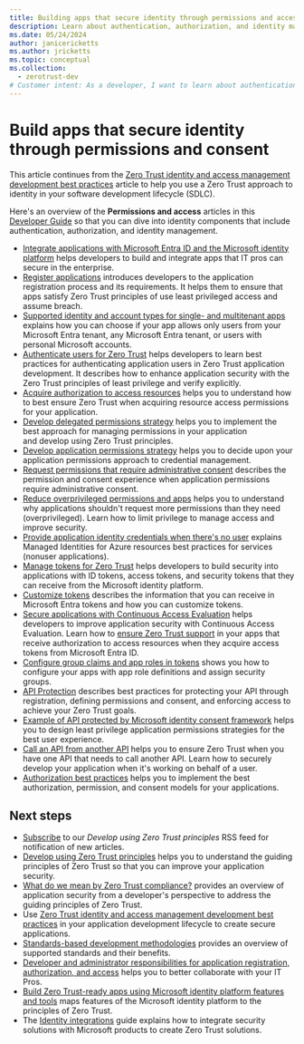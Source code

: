 ```yaml
---
title: Building apps that secure identity through permissions and access
description: Learn about authentication, authorization, and identity management so that you can use a Zero Trust approach to identity in your software development lifecycle (SDLC).
ms.date: 05/24/2024
author: janicericketts
ms.author: jricketts
ms.topic: conceptual
ms.collection:
  - zerotrust-dev
# Customer intent: As a developer, I want to learn about authentication, authorization, and identity management so that I can use a Zero Trust approach to identity in my software development lifecyle (SDLC).
---
```

# Build apps that secure identity through permissions and consent

This article continues from the [Zero Trust identity and access management development best practices](identity-iam-development-best-practices.md) article to help you use a Zero Trust approach to identity in your software development lifecycle (SDLC).

Here's an overview of the **Permissions and access** articles in this [Developer Guide](overview.md) so that you can dive into identity components that include authentication, authorization, and identity management.

- [Integrate applications with Microsoft Entra ID and the Microsoft identity platform](integrate-apps-microsoft-identity-platform.md) helps developers to build and integrate apps that IT pros can secure in the enterprise.
- [Register applications](app-registration.md) introduces developers to the application registration process and its requirements. It helps them to ensure that apps satisfy Zero Trust principles of use least privileged access and assume breach.
- [Supported identity and account types for single- and multitenant apps](identity-supported-account-types.md) explains how you can choose if your app allows only users from your Microsoft Entra tenant, any Microsoft Entra tenant, or users with personal Microsoft accounts.
- [Authenticate users for Zero Trust](user-authentication.md) helps developers to learn best practices for authenticating application users in Zero Trust application development. It describes how to enhance application security with the Zero Trust principles of least privilege and verify explicitly.
- [Acquire authorization to access resources](acquire-application-authorization-to-access-resources.md) helps you to understand how to best ensure Zero Trust when acquiring resource access permissions for your application.
- [Develop delegated permissions strategy](developer-strategy-delegated-permission.md) helps you to implement the best approach for managing permissions in your application and develop using Zero Trust principles.
- [Develop application permissions strategy](developer-strategy-application-permissions.md) helps you to decide upon your application permissions approach to credential management.
- [Request permissions that require administrative consent](permissions-require-admin-consent.md) describes the permission and consent experience when application permissions require administrative consent.
- [Reduce overprivileged permissions and apps](overprivileged-permissions.md) helps you to understand why applications shouldn't request more permissions than they need (overprivileged). Learn how to limit privilege to manage access and improve security.
- [Provide application identity credentials when there's no user](identity-non-user-applications.md) explains Managed Identities for Azure resources best practices for services (nonuser applications).
- [Manage tokens for Zero Trust](token-management.md) helps developers to build security into applications with ID tokens, access tokens, and security tokens that they can receive from the Microsoft identity platform.
- [Customize tokens](zero-trust-token-customization.md) describes the information that you can receive in Microsoft Entra tokens and how you can customize tokens.
- [Secure applications with Continuous Access Evaluation](secure-with-cae.md) helps developers to improve application security with Continuous Access Evaluation. Learn how to [ensure Zero Trust support](overview.md) in your apps that receive authorization to access resources when they acquire access tokens from Microsoft Entra ID.
- [Configure group claims and app roles in tokens](configure-tokens-group-claims-app-roles.md) shows you how to configure your apps with app role definitions and assign security groups.
- [API Protection](protect-api.md) describes best practices for protecting your API through registration, defining permissions and consent, and enforcing access to achieve your Zero Trust goals.
- [Example of API protected by Microsoft identity consent framework](protected-api-example.md) helps you to design least privilege application permissions strategies for the best user experience.
- [Call an API from another API](api-calls-api.md) helps you to ensure Zero Trust when you have one API that needs to call another API. Learn how to securely develop your application when it's working on behalf of a user.
- [Authorization best practices](developer-strategy-authorization-best-practices.md) helps you to implement the best authorization, permission, and consent models for your applications.

## Next steps

- [Subscribe](/api/search/rss?search=%22Develop+using+Zero+Trust+principles%22&locale=en-us) to  our *Develop using Zero Trust principles* RSS feed for notification of new articles.
- [Develop using Zero Trust principles](overview.md) helps you to understand the guiding principles of Zero Trust so that you can improve your application security.
- [What do we mean by Zero Trust compliance?](identity-zero-trust-compliance.md) provides an overview of application security from a developer's perspective to address the guiding principles of Zero Trust.
- Use [Zero Trust identity and access management development best practices](identity-iam-development-best-practices.md) in your application development lifecycle to create secure applications.
- [Standards-based development methodologies](identity-standards-based-development-methodologies.md) provides an overview of supported standards and their benefits.
- [Developer and administrator responsibilities for application registration, authorization, and access](identity-developer-administrator-responsibilities.md) helps you to better collaborate with your IT Pros.
- [Build Zero Trust-ready apps using Microsoft identity platform features and tools](/entra/identity-platform/zero-trust-for-developers) maps features of the Microsoft identity platform to the principles of Zero Trust.
- The [Identity integrations](../integrate/identity.md) guide explains how to integrate security solutions with Microsoft products to create Zero Trust solutions.
